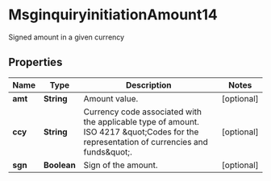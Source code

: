 

# MsginquiryinitiationAmount14

Signed amount in a given currency

## Properties

| Name | Type | Description | Notes |
|------------ | ------------- | ------------- | -------------|
|**amt** | **String** | Amount value. |  [optional] |
|**ccy** | **String** | Currency code associated with the applicable type of amount.  ISO 4217 \&quot;Codes for the representation of currencies and funds\&quot;. |  [optional] |
|**sgn** | **Boolean** | Sign of the amount. |  [optional] |



